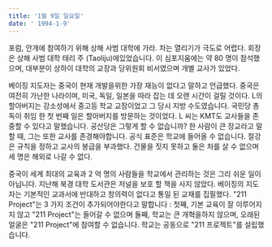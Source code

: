 ```yaml
---
title: '1월 9일 일요일'
date: ' 1994-1-9'
---
```

포럼, 안개에 참여하기 위해 상해 사범 대학에 가라. 차는 열리기가 극도로 어렵다. 회장은 상해 사범 대학 태리 주 (Taoliju)에있었습니다. 이 심포지움에는 약 80 명이 참석했으며, 대부분이 상하이 대학의 교장과 당위원회 비서였으며 개별 교사가 있었다.

베이징 지도자는 중국이 현재 개발을위한 가장 재능이 없다고 말하고 언급했다. 중국은 여전히 ​​가난한 나라이며, 미국, 독일, 일본을 따라 잡는 데 오랜 시간이 걸릴 것이다. L의 할아버지는 강소성에서 중고등 학교 교장이었고 그 당시 지방 수도였습니다. 국민당 총독이 취임 한 첫 번째 일은 할아버지를 방문하는 것이었다. L 씨는 KMT도 교사들을 존중할 수 있다고 말했습니다. 공산당은 그렇게 할 수 없습니까? 한 사람이 큰 장교라고 말할 때, 그는 또한 교사를 존경해야합니다. 공식 표준은 학교에 들어올 수 없습니다. 절강은 규칙을 정하고 교사의 봉급을 부과했다. 건물을 짓지 못하고 둘은 차를 살 수 없으며 세 명은 해외로 나갈 수 없다.

중국이 세계 최대의 교육과 2 억 명의 사람들을 학교에서 관리하는 것은 그리 쉬운 일이 아닙니다. 지난해 북경 대학 도서관은 저널을 보호 할 책을 사지 않았다. 베이징의 지도자는 기본적인 교과서에 반대하고 창의력이 없다고 통일 된 교재를 집필했다. "211 Project"는 3 가지 조건이 추가되어야한다고 말합니다 : 첫째, 기본 교육이 잘 이루어지지 않고 "211 Project"는 들어갈 수 없으며 둘째, 학교는 큰 개혁을하지 않으며, 오래된 얼굴은 "211 Project"에 참여할 수 없습니다. 학교는 공동으로 "211 프로젝트"를 설립했습니다.